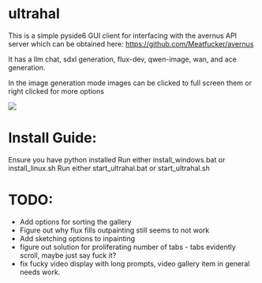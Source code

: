 # ultrahal

This is a simple pyside6 GUI client for interfacing with the avernus API server which can be obtained here: https://github.com/Meatfucker/avernus

It has a llm chat, sdxl generation, flux-dev, qwen-image, wan, and ace generation. 

In the image generation mode images can be clicked to full screen them or right clicked for more options

![](assets/ultrahal.gif)



# Install Guide:
Ensure you have python installed
Run either install_windows.bat or install_linux.sh
Run either start_ultrahal.bat or start_ultrahal.sh

# TODO:

- Add options for sorting the gallery
- Figure out why flux fills outpainting still seems to not work
- Add sketching options to inpainting
- figure out solution for proliferating number of tabs - tabs evidently scroll, maybe just say fuck it?
- fix fucky video display with long prompts, video gallery item in general needs work.